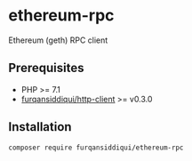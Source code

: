 # ethereum-rpc

Ethereum (geth) RPC client

## Prerequisites

* PHP >= 7.1
* [furqansiddiqui/http-client](https://github.com/furqansiddiqui/http-client) >= v0.3.0

## Installation

`composer require furqansiddiqui/ethereum-rpc`